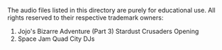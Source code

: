 The audio files listed in this directory are purely for educational use. All rights reserved to their respective trademark owners:

1. Jojo's Bizarre Adventure (Part 3) Stardust Crusaders Opening
2. Space Jam Quad City DJs
